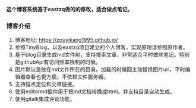 **这个博客系统基于eastzq做的的修改，适合做点笔记。** 

### 博客介绍
1. 博客地址: https://zouyikang1995.github.io/
2. 参照TinyBlog，以及eastzq项目建立的个人博客，实现原理请参照原作者。
3. 基于blog目录生成md文件树，支持搜索文章，非常适合平时做些笔记。特别是githubApi有访问频率限制的时候。
4. 图片默认是放在md文件所在的目录。加载的时候回主动替换图片url，平时编辑器查看也更方便。不依赖文件服务器。
5. 支持锚点定位和文章链接。
6. 使用editormd插件用于把md文档转换成html。并支持目录自动生成。
7. 使用gitalk集成评论功能。

    
    
